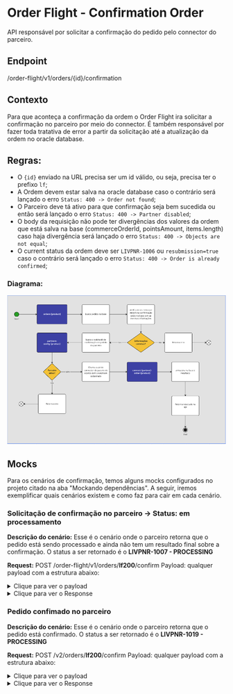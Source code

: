 # Order Flight - Confirmation Order

API responsável por solicitar a confirmação do pedido pelo connector do parceiro.

## Endpoint

/order-flight/v1/orders/{id}/confirmation

## Contexto

Para que aconteça a confirmação da ordem o Order Flight ira solicitar a confirmação no parceiro por meio do connector. É também responsável por fazer toda tratativa de error a partir da solicitação até a atualização da ordem no oracle database.

## Regras:

- O `{id}` enviado na URL precisa ser um id válido, ou seja, precisa ter o prefixo `lf`;
- A Ordem devem estar salva na oracle database caso o contrário será lançado o erro `Status: 400 -> Order not found`;
- O Parceiro deve tá ativo para que confirmação seja bem sucedida ou então será lançado o erro `Status: 400 -> Partner disabled`;
- O body da requisição não pode ter divergências dos valores da ordem que está salva na base (commerceOrderId, pointsAmount, items.length) caso haja divergência será lançado o erro `Status: 400 -> Objects are not equal`;
- O current status da ordem deve ser `LIVPNR-1006` ou `resubmission=true` caso o contrário será lançado o erro `Status: 400 -> Order is already confirmed`;

### Diagrama:

![Diagrama de fluxo.](images/diagrama.png)

## Mocks

Para os cenários de confirmação, temos alguns mocks configurados no projeto citado na aba "Mockando dependências". A seguir, iremos exemplificar quais cenários existem e como faz para cair em cada cenário.

### Solicitação de confirmação no parceiro -> Status: em processamento

**Descrição do cenário:** Esse é o cenário onde o parceiro retorna que o pedido está sendo processado e ainda não tem um resultado final sobre a confirmação. O status a ser retornado é o **LIVPNR-1007 - PROCESSING**

**Request:**
POST /order-flight/v1/orders/**lf200**/confirm
Payload: qualquer payload com a estrutura abaixo:

<details>
  <summary>Clique para ver o payload</summary>
    <pre>
        {
            "resubmission": false,
            "items": [
                {
                    "id": "CVCFLIGHT",
                    "commerceItemId": "ci16238303923791",
                    "transferScheduler": false,
                    "productType": "type_flight",
                    "productId": "LIVFLIGHT",
                    "amount": "18200.0",
                    "rawTotalPrice": "1.0",
                    "mobileRecharge": {
                        "type": "RECHARGE",
                        "carrierDisplayName": "CVC"
                    },
                    "withClub": false,
                    "currency": "PTS",
                    "price": 18200,
                    "quantity": 1
                },
                {
                    "id": "CVCFLIGHTTAX",
                    "commerceItemId": "ci13406264327442",
                    "transferScheduler": false,
                    "productType": "type_flight_tax",
                    "productId": "LIVFLIGHTTAX",
                    "amount": "3500.0",
                    "rawTotalPrice": "1.0",
                    "mobileRecharge": {
                        "type": "RECHARGE",
                        "carrierDisplayName": "CVC"
                    },
                    "withClub": false,
                    "currency": "PTS",
                    "price": 3500,
                    "quantity": 1
                }
            ],
            "amount": {
                "currency": "PTS",
                "total": 21700,
                "rawSubtotal": 21700
            },
            "submittedDate": "2024-01-18T23:52:47Z",
            "channel": "I",
            "originOfOrder": "default",
            "promotionCodes": null,
            "orderId": "o12350358",
            "customer": {
                "profileId": "122518923",
                "id": "02444181018",
                "firstName": "Felipe",
                "lastName": "Lanzarin",
                "gender": "M",
                "birthDate": "1995-06-15",
                "email": "felipe.lanzarin@compasso.com.br",
                "phones": [
                    {
                        "type": "MOBILE",
                        "countryCode": "+55",
                        "areaCode": "54",
                        "number": "996327804"
                    }
                ]
            },
            "addresses": [
                {
                    "type": "BILL",
                    "address1": "Avenida Brasil Oeste",
                    "address2": "590",
                    "address3": "Não Informado",
                    "district": "Centro",
                    "city": "Passo Fundo",
                    "state": "RS",
                    "country": "BR",
                    "postalCode": "99025000"
                },
                {
                    "type": "SHIP",
                    "address1": "Avenida Brasil Oeste",
                    "address2": "590",
                    "address3": "Não Informado",
                    "district": "Centro",
                    "city": "Passo Fundo",
                    "state": "RS",
                    "country": "BR",
                    "postalCode": "99025000"
                }
            ],
            "shipmentOptionId": "12345",
            "payment": {
                "brand": "default",
                "paymentOptionId": "12345",
                "installmentOptionId": "12345"
            }
        }
    </pre>

</details>
<details>
  <summary>Clique para ver o Response</summary>
    <pre>
        {
            "id": "o1000",
            "currency": "PTS",
            "amount": 150000,
            "items": [
                {
                "id": "cvc_flight",
                "partnerOrderId": "5010",
                "status": {
                    "code": "LIVPRN-1007",
                    "message": "PROCESSING",
                    "details": "Pedido confirmado em processamento"
                },
                "currency": "PTS",
                "quantity": 1,
                "price": 130000
                },
                {
                "id": "cvc_flight_tax",
                "partnerOrderId": "5010",
                "status": {
                    "code": "LIVPRN-1007",
                    "message": "PROCESSING",
                    "details": "Pedido confirmado em processamento"
                },
                "currency": "PTS",
                "quantity": 1,
                "price": 20000
                }
            ]
        }

</pre>

</details>

### Pedido confimado no parceiro

**Descrição do cenário:** Esse é o cenário onde o parceiro retorna que o pedido está confirmado. O status a ser retornado é o **LIVPNR-1019 - PROCESSING**

**Request:**
POST /v2/orders/**lf200**/confirm
Payload: qualquer payload com a estrutura abaixo:

<details>
  <summary>Clique para ver o payload</summary>
    <pre>
        {
            "resubmission": false,
            "items": [
                {
                    "id": "CVCFLIGHT",
                    "commerceItemId": "ci16238303923791",
                    "transferScheduler": false,
                    "productType": "type_flight",
                    "productId": "LIVFLIGHT",
                    "amount": "18200.0",
                    "rawTotalPrice": "1.0",
                    "mobileRecharge": {
                        "type": "RECHARGE",
                        "carrierDisplayName": "CVC"
                    },
                    "withClub": false,
                    "currency": "PTS",
                    "price": 18200,
                    "quantity": 1
                },
                {
                    "id": "CVCFLIGHTTAX",
                    "commerceItemId": "ci13406264327442",
                    "transferScheduler": false,
                    "productType": "type_flight_tax",
                    "productId": "LIVFLIGHTTAX",
                    "amount": "3500.0",
                    "rawTotalPrice": "1.0",
                    "mobileRecharge": {
                        "type": "RECHARGE",
                        "carrierDisplayName": "CVC"
                    },
                    "withClub": false,
                    "currency": "PTS",
                    "price": 3500,
                    "quantity": 1
                }
            ],
            "amount": {
                "currency": "PTS",
                "total": 21700,
                "rawSubtotal": 21700
            },
            "submittedDate": "2024-01-18T23:52:47Z",
            "channel": "I",
            "originOfOrder": "default",
            "promotionCodes": null,
            "orderId": "o12350358",
            "customer": {
                "profileId": "122518923",
                "id": "02444181018",
                "firstName": "Felipe",
                "lastName": "Lanzarin",
                "gender": "M",
                "birthDate": "1995-06-15",
                "email": "felipe.lanzarin@compasso.com.br",
                "phones": [
                    {
                        "type": "MOBILE",
                        "countryCode": "+55",
                        "areaCode": "54",
                        "number": "996327804"
                    }
                ]
            },
            "addresses": [
                {
                    "type": "BILL",
                    "address1": "Avenida Brasil Oeste",
                    "address2": "590",
                    "address3": "Não Informado",
                    "district": "Centro",
                    "city": "Passo Fundo",
                    "state": "RS",
                    "country": "BR",
                    "postalCode": "99025000"
                },
                {
                    "type": "SHIP",
                    "address1": "Avenida Brasil Oeste",
                    "address2": "590",
                    "address3": "Não Informado",
                    "district": "Centro",
                    "city": "Passo Fundo",
                    "state": "RS",
                    "country": "BR",
                    "postalCode": "99025000"
                }
            ],
            "shipmentOptionId": "12345",
            "payment": {
                "brand": "default",
                "paymentOptionId": "12345",
                "installmentOptionId": "12345"
            }
        }
    </pre>

</details>

<details>
    <summary>Clique para ver o Response</summary>
    <pre>
        {
            "id": "o10000",
            "currency": "PTS",
            "amount": 150000,
            "items": [
                {
                    "id": "cvc_flight",
                    "partnerOrderId": "5010",
                    "status": {
                        "code": "LIVPRN-1019",
                        "message": "PROCESSING",
                        "details": "Pedido confirmado com sucesso"
                    },
                    "currency": "PTS",
                    "quantity": 1,
                    "price": 130000
                },
                {
                    "id": "cvc_flight_tax",
                    "partnerOrderId": "5010",
                    "status": {
                        "code": "LIVPRN-1019",
                        "message": "PROCESSING",
                        "details": "Pedido confirmado com sucesso"
                    },
                    "currency": "PTS",
                    "quantity": 1,
                    "price": 20000
                }
            ]
        }
    </pre>
<details>

### Pedido com falha

**Descrição do cenário:** Esse é o cenário onde o parceiro retorna que o ocorreu alguma falha no pedido e que necessita de uma ação manual. O status a ser retornado é o **LIVPNR-1014 - FAILED**

**Request:**
POST /v2/orders/**lf400**/confirm
Payload: qualquer payload com a estrutura abaixo:

<details>
  <summary>Clique para ver o payload</summary>
    <pre>
        {
            "resubmission": false,
            "items": [
                {
                    "id": "CVCFLIGHT",
                    "commerceItemId": "ci16238303923791",
                    "transferScheduler": false,
                    "productType": "type_flight",
                    "productId": "LIVFLIGHT",
                    "amount": "18200.0",
                    "rawTotalPrice": "1.0",
                    "mobileRecharge": {
                        "type": "RECHARGE",
                        "carrierDisplayName": "CVC"
                    },
                    "withClub": false,
                    "currency": "PTS",
                    "price": 18200,
                    "quantity": 1
                },
                {
                    "id": "CVCFLIGHTTAX",
                    "commerceItemId": "ci13406264327442",
                    "transferScheduler": false,
                    "productType": "type_flight_tax",
                    "productId": "LIVFLIGHTTAX",
                    "amount": "3500.0",
                    "rawTotalPrice": "1.0",
                    "mobileRecharge": {
                        "type": "RECHARGE",
                        "carrierDisplayName": "CVC"
                    },
                    "withClub": false,
                    "currency": "PTS",
                    "price": 3500,
                    "quantity": 1
                }
            ],
            "amount": {
                "currency": "PTS",
                "total": 21700,
                "rawSubtotal": 21700
            },
            "submittedDate": "2024-01-18T23:52:47Z",
            "channel": "I",
            "originOfOrder": "default",
            "promotionCodes": null,
            "orderId": "o12350358",
            "customer": {
                "profileId": "122518923",
                "id": "02444181018",
                "firstName": "Felipe",
                "lastName": "Lanzarin",
                "gender": "M",
                "birthDate": "1995-06-15",
                "email": "felipe.lanzarin@compasso.com.br",
                "phones": [
                    {
                        "type": "MOBILE",
                        "countryCode": "+55",
                        "areaCode": "54",
                        "number": "996327804"
                    }
                ]
            },
            "addresses": [
                {
                    "type": "BILL",
                    "address1": "Avenida Brasil Oeste",
                    "address2": "590",
                    "address3": "Não Informado",
                    "district": "Centro",
                    "city": "Passo Fundo",
                    "state": "RS",
                    "country": "BR",
                    "postalCode": "99025000"
                },
                {
                    "type": "SHIP",
                    "address1": "Avenida Brasil Oeste",
                    "address2": "590",
                    "address3": "Não Informado",
                    "district": "Centro",
                    "city": "Passo Fundo",
                    "state": "RS",
                    "country": "BR",
                    "postalCode": "99025000"
                }
            ],
            "shipmentOptionId": "12345",
            "payment": {
                "brand": "default",
                "paymentOptionId": "12345",
                "installmentOptionId": "12345"
            }
        }
    </pre>

</details>
<details>
    <summary>Clique para ver o Response</summary>
    <pre>
        {
            "id": "o1000",
            "currency": "PTS",
            "amount": 150000,
            "items": [
                {
                    "id": "cvc_flight",
                    "partnerOrderId": "5010",
                    "status": {
                        "code": "LIVPRN-1014",
                        "message": "FAILED",
                        "details": "Os dados fornecidos na solicitação são inválidos ou incompletos."
                    },
                    "currency": "PTS",
                    "quantity": 1,
                    "price": 130000
                },
                {
                    "id": "cvc_flight_tax",
                    "partnerOrderId": "5010",
                    "status": {
                        "code": "LIVPRN-1014",
                        "message": "FAILED",
                        "details": "Os dados fornecidos na solicitação são inválidos ou incompletos."
                    },
                    "currency": "PTS",
                    "quantity": 1,
                    "price": 20000
                }
            ]
        }
    </pre>
<details>

### Pedido cancelado

**Descrição do cenário:** Esse é o cenário onde o parceiro retorna que o pedido não pode ser processado e ele deve ser cancelado automaticamente. O status a ser retornado é o **LIVPNR-9001 - CANCELLED**

**Request:**
POST /v2/orders/**lf400c**/confirm
Payload: qualquer payload com a estrutura abaixo:

<details>
  <summary>Clique para ver o payload</summary>
    <pre>
        {
            "resubmission": false,
            "items": [
                {
                    "id": "CVCFLIGHT",
                    "commerceItemId": "ci16238303923791",
                    "transferScheduler": false,
                    "productType": "type_flight",
                    "productId": "LIVFLIGHT",
                    "amount": "18200.0",
                    "rawTotalPrice": "1.0",
                    "mobileRecharge": {
                        "type": "RECHARGE",
                        "carrierDisplayName": "CVC"
                    },
                    "withClub": false,
                    "currency": "PTS",
                    "price": 18200,
                    "quantity": 1
                },
                {
                    "id": "CVCFLIGHTTAX",
                    "commerceItemId": "ci13406264327442",
                    "transferScheduler": false,
                    "productType": "type_flight_tax",
                    "productId": "LIVFLIGHTTAX",
                    "amount": "3500.0",
                    "rawTotalPrice": "1.0",
                    "mobileRecharge": {
                        "type": "RECHARGE",
                        "carrierDisplayName": "CVC"
                    },
                    "withClub": false,
                    "currency": "PTS",
                    "price": 3500,
                    "quantity": 1
                }
            ],
            "amount": {
                "currency": "PTS",
                "total": 21700,
                "rawSubtotal": 21700
            },
            "submittedDate": "2024-01-18T23:52:47Z",
            "channel": "I",
            "originOfOrder": "default",
            "promotionCodes": null,
            "orderId": "o12350358",
            "customer": {
                "profileId": "122518923",
                "id": "02444181018",
                "firstName": "Felipe",
                "lastName": "Lanzarin",
                "gender": "M",
                "birthDate": "1995-06-15",
                "email": "felipe.lanzarin@compasso.com.br",
                "phones": [
                    {
                        "type": "MOBILE",
                        "countryCode": "+55",
                        "areaCode": "54",
                        "number": "996327804"
                    }
                ]
            },
            "addresses": [
                {
                    "type": "BILL",
                    "address1": "Avenida Brasil Oeste",
                    "address2": "590",
                    "address3": "Não Informado",
                    "district": "Centro",
                    "city": "Passo Fundo",
                    "state": "RS",
                    "country": "BR",
                    "postalCode": "99025000"
                },
                {
                    "type": "SHIP",
                    "address1": "Avenida Brasil Oeste",
                    "address2": "590",
                    "address3": "Não Informado",
                    "district": "Centro",
                    "city": "Passo Fundo",
                    "state": "RS",
                    "country": "BR",
                    "postalCode": "99025000"
                }
            ],
            "shipmentOptionId": "12345",
            "payment": {
                "brand": "default",
                "paymentOptionId": "12345",
                "installmentOptionId": "12345"
            }
        }
    </pre>

</details>
<details>
    <summary>Clique para ver o Response</summary>
    <pre>
        {
            "id": "o1000",
            "currency": "PTS",
            "amount": 150000,
            "items": [
                {
                    "id": "cvc_flight",
                    "partnerOrderId": "5010",
                    "status": {
                        "code": "LIVPRN-9001",
                        "message": "CANCELED",
                        "details": "Os dados fornecidos na solicitação são inválidos ou incompletos."
                    },
                    "currency": "PTS",
                    "quantity": 1,
                    "price": 130000
                },
                {
                    "id": "cvc_flight_tax",
                    "partnerOrderId": "5010",
                    "status": {
                        "code": "LIVPRN-9001",
                        "message": "CANCELED",
                        "details": "Os dados fornecidos na solicitação são inválidos ou incompletos."
                    },
                    "currency": "PTS",
                    "quantity": 1,
                    "price": 20000
                }
            ]
        }
    </pre>
<details>

### Erro desconhecido

**Descrição do cenário:** Esse é o cenário onde o order-flight ocasionou algum erro que não pode ser tratado. O status da request será um erro 500.

**Request:**
POST /v2/orders/**lf500**/confirm
Payload: qualquer payload com a estrutura abaixo:

<details>
  <summary>Clique para ver o payload</summary>
    <pre>
        {
            "resubmission": false,
            "items": [
                {
                    "id": "CVCFLIGHT",
                    "commerceItemId": "ci16238303923791",
                    "transferScheduler": false,
                    "productType": "type_flight",
                    "productId": "LIVFLIGHT",
                    "amount": "18200.0",
                    "rawTotalPrice": "1.0",
                    "mobileRecharge": {
                        "type": "RECHARGE",
                        "carrierDisplayName": "CVC"
                    },
                    "withClub": false,
                    "currency": "PTS",
                    "price": 18200,
                    "quantity": 1
                },
                {
                    "id": "CVCFLIGHTTAX",
                    "commerceItemId": "ci13406264327442",
                    "transferScheduler": false,
                    "productType": "type_flight_tax",
                    "productId": "LIVFLIGHTTAX",
                    "amount": "3500.0",
                    "rawTotalPrice": "1.0",
                    "mobileRecharge": {
                        "type": "RECHARGE",
                        "carrierDisplayName": "CVC"
                    },
                    "withClub": false,
                    "currency": "PTS",
                    "price": 3500,
                    "quantity": 1
                }
            ],
            "amount": {
                "currency": "PTS",
                "total": 21700,
                "rawSubtotal": 21700
            },
            "submittedDate": "2024-01-18T23:52:47Z",
            "channel": "I",
            "originOfOrder": "default",
            "promotionCodes": null,
            "orderId": "o12350358",
            "customer": {
                "profileId": "122518923",
                "id": "02444181018",
                "firstName": "Felipe",
                "lastName": "Lanzarin",
                "gender": "M",
                "birthDate": "1995-06-15",
                "email": "felipe.lanzarin@compasso.com.br",
                "phones": [
                    {
                        "type": "MOBILE",
                        "countryCode": "+55",
                        "areaCode": "54",
                        "number": "996327804"
                    }
                ]
            },
            "addresses": [
                {
                    "type": "BILL",
                    "address1": "Avenida Brasil Oeste",
                    "address2": "590",
                    "address3": "Não Informado",
                    "district": "Centro",
                    "city": "Passo Fundo",
                    "state": "RS",
                    "country": "BR",
                    "postalCode": "99025000"
                },
                {
                    "type": "SHIP",
                    "address1": "Avenida Brasil Oeste",
                    "address2": "590",
                    "address3": "Não Informado",
                    "district": "Centro",
                    "city": "Passo Fundo",
                    "state": "RS",
                    "country": "BR",
                    "postalCode": "99025000"
                }
            ],
            "shipmentOptionId": "12345",
            "payment": {
                "brand": "default",
                "paymentOptionId": "12345",
                "installmentOptionId": "12345"
            }
        }
    </pre>

</details>
<details>
    <summary>Clique para ver o Response</summary>
    <pre>
        {
            "code": "INTERNAL_SERVER_ERROR",
            "message": "Internal Server Error",
            "details": [
                "Internal Server Error"
            ]
        }
    </pre>
<details>
